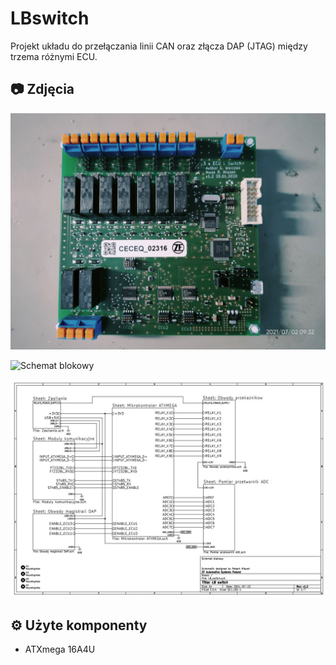 # LBswitch
Projekt układu do przełączania linii CAN oraz złącza DAP (JTAG) między trzema różnymi ECU.


## 📷 Zdjęcia
![Płytka PCB](images/PCB.jpg)

![Schemat blokowy](images/photo1.jpg)

![Zastosowanie](images/photo2.jpg)

## ⚙️ Użyte komponenty
- ATXmega 16A4U


